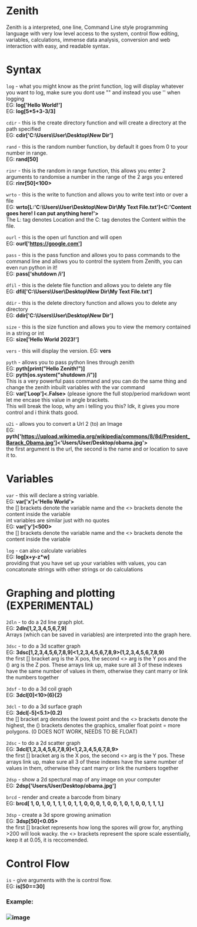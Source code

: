 # Zenith
Zenith is a interpreted, one line, Command Line style programming language with very low level access to the system, control flow editing, variables, calculations, immense data analysis, conversion and web interaction with easy, and readable syntax.

# Syntax

`log` - what you might know as the print function, log will display whatever you want to log, make sure you dont use "" and instead you use '' when logging<br>
EG: <b>log['Hello World!']<br></b>
EG: <b>log[5*5+3-3/3]<br></b>

`cdir` - this is the create directory function and will create a directory at the path specified<br>
EG: <b>cdir['C:\Users\User\Desktop\New Dir']<br></b>

`rand` - this is the random number function, by default it goes from 0 to your number in range.<br>
EG: <b>rand[50]<br></b>

`rinr` - this is the random in range function, this allows you enter 2 arguments to randomise a number in the range of the 2 args you entered<br>
EG: <b>rinr[50]<100><br></b>

`wrto` - this is the write to function and allows you to write text into or over a file<br>
EG: <b>wrto[L:'C:\Users\User\Desktop\New Dir\My Text File.txt']<C:'Content goes here! I can put anything here!'><br></b>
The L: tag denotes Location and the C: tag denotes the Content within the file.<br>

`ourl` - this is the open url function and will open <br>
EG: <b>ourl['https://google.com']<br></b>

`pass` - this is the pass function and allows you to pass commands to the command line and allows you to control the system from Zenith, you can even run python in it!<br>
EG: <b>pass['shutdown /i']<br></b>
 
`dfil` - this is the delete file function and allows you to delete any file<br>
EG: <b>dfil['C:\Users\User\Desktop\New Dir\My Text File.txt']<br></b>
 
`ddir` - this is the delete directory function and allows you to delete any directory<br>
EG: <b>ddir['C:\Users\User\Desktop\New Dir']<br></b>
 
`size` - this is the size function and allows you to view the memory contained in a string or int<br>
EG: <b>size['Hello World 2023!']<br></b>

`vers` - this will display the version.
EG: <b>vers<br></b>
 
`pyth` - allows you to pass python lines through zenith<br>
EG: <b>pyth[print("Hello Zenith!")]</b><br>
EG: <b>pyth[os.system("shutdown /i")]</b><br>
This is a very powerful pass command and you can do the same thing and change the zenith inbuilt variables with the var command<br>
EG: <b>var['Loop']<.False></b> (please ignore the full stop/period markdown wont let me encase this value in angle brackets.<br>
This will break the loop, why am i telling you this? Idk, it gives you more control and i think thats good.<br>

`u2i` - allows you to convert a Url 2 (to) an Image<br>
EG: <b>pyth['https://upload.wikimedia.org/wikipedia/commons/8/8d/President_Barack_Obama.jpg']<'Users/User/Desktop/obama.jpg'></b><br>
the first argument is the url, the second is the name and or location to save it to.<br>
 
# Variables
`var` - this will declare a string variable.<br>
EG: <b>var['x']<'Hello World'></b><br>
the [] brackets denote the variable name and the <> brackets denote the content inside the variable<br>
int variables are similar just with no quotes<br>
EG: <b>var['y']<500></b><br>
the [] brackets denote the variable name and the <> brackets denote the content inside the variable<br>
 
 
`log` - can also calculate variables<br>
EG: <b>log[x+y-z*w]</b><br>
providing that you have set up your variables with values, you can concatonate strings with other strings or do calculations<br>


# Graphing and plotting (EXPERIMENTAL)
`2dln` - to do a 2d line graph plot.<br>
EG: <b>2dln[1,2,3,4,5,6,7,9]</b><br>
Arrays (which can be saved in variables) are interpreted into the graph here.

`3dsc` - to do a 3d scatter graph<br>
EG: <b>3dsc[1,2,3,4,5,6,7,8,9]<1,2,3,4,5,6,7,8,9>(1,2,3,4,5,6,7,8,9)</b><br>
the first [] bracket arg is the X pos, the second <> arg is the Y pos and the () arg is the Z pos. These arrays link up, make sure all 3 of these indexes have the same number of values in them, otherwise they cant marry or link the numbers together<br>

`3dsf` - to do a 3d coil graph<br>
EG: <b>3dcl[0]<10>(6){2}</b><br>

`3dcl` - to do a 3d surface graph<br>
EG: <b>3dcl[-5]<5.1>(0.2)</b><br>
the [] bracket arg denotes the lowest point and the <> brackets denote the highest, the () brackets denotes the graphics, smaller float point = more polygons. (0 DOES NOT WORK, NEEDS TO BE FLOAT)

`2dsc` - to do a 2d scatter graph<br>
EG: <b>3dcl[1,2,3,4,5,6,7,8,9]<1,2,3,4,5,6,7,8,9></b><br>
the first [] bracket arg is the X pos, the second <> arg is the Y pos. These arrays link up, make sure all 3 of these indexes have the same number of values in them, otherwise they cant marry or link the numbers together<br>

`2dsp` - show a 2d spectural map of any image on your computer<br>
EG: <b>2dsp['Users/User/Desktop/obama.jpg']</b><br>

`brcd` - render and create a barcode from binary<br>
EG: <b>brcd[ 1, 0, 1, 0, 1, 1, 1, 0, 1, 1, 0, 0, 0, 1, 0, 0, 1, 0, 1, 0, 0, 1, 1, 1,]</b><br>

`3dsp` - create a 3d spore growing animation<br>
EG: <b>3dsp[50]<0.05></b><br>
the first [] bracket represents how long the spores will grow for, anything >200 will look wacky. the <> brackets represent the spore scale essentially, keep it at 0.05, it is reccomended.
# Control Flow
`is` - give arguments with the is control flow. <br>
EG: <b>is[50==30]</b><br>
### Example:
### ![image](https://user-images.githubusercontent.com/109184310/218225334-6ae1fb3b-75cd-41fd-9e4a-f2180b9c6830.png)

